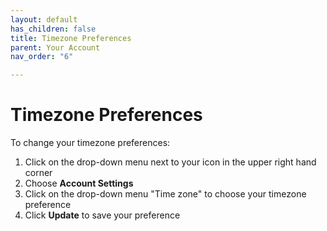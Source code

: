 ```yaml
---
layout: default
has_children: false
title: Timezone Preferences
parent: Your Account
nav_order: "6"

---
```

# Timezone Preferences

To change your timezone preferences:

1. Click on the drop-down menu next to your icon in the upper right hand corner
2. Choose **Account Settings**
3. Click on the drop-down menu "Time zone" to choose your timezone preference
4. Click **Update** to save your preference